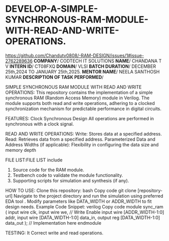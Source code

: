# DEVELOP-A-SIMPLE-SYNCHRONOUS-RAM-MODULE-WITH-READ-AND-WRITE-OPERATIONS.
https://github.com/Chandutv0808/-RAM-DESIGN/issues/1#issue-2762289636
**COMPANY**/ CODTECH IT SOLUTIONS
**NAME**/ CHANDANA T V 
**INTERN ID**/ CT08FXQ 
**DOMAIN**/ VLSI 
**BATCH DURATION**/ DECEMBER 25th,2024 TO JANUARY 25th,2025. 
**MENTOR NAME**/ NEELA SANTHOSH KUMAR
**DESCRIPTION OF TASK PERFORMED**/ 

SIMPLE SYNCHRONOUS RAM MODULE WITH READ AND WRITE OPERATIONS:
This repository contains the implementation of a simple synchronous RAM (Random Access Memory) module in Verilog. The module supports both read and write operations, adhering to a clocked synchronization mechanism for predictable performance in digital circuits.

FEATURES:
Clock Synchronous Design
All operations are performed in synchronous with a clock signal.

READ AND WRITE OPERATIONS:
Write: Stores data at a specified address.
Read: Retrieves data from a specified address.
Parameterized Data and Address Widths (if applicable):
Flexibility in configuring the data size and memory depth

FILE LIST:FILE LIST include
1) Source code for the RAM module.
2)  Testbench code to validate the module functionality.
3)   Supporting scripts for simulation and synthesis (if any).

 HOW TO USE:
Clone this repository:
bash
Copy code
git clone [repository-url]
Navigate to the project directory and run the simulation using preferred EDA tool .
Modify parameters like DATA_WIDTH or ADDR_WIDTH to fit design needs.
Example Code Snippet:
verilog
Copy code
module sync_ram (
    input wire clk,
    input wire we,  // Write Enable
    input wire [ADDR_WIDTH-1:0] addr,
    input wire [DATA_WIDTH-1:0] data_in,
    output reg [DATA_WIDTH-1:0] data_out
);
// Implementation here
endmodule

TESTING:
 It Correct write and read operations.
